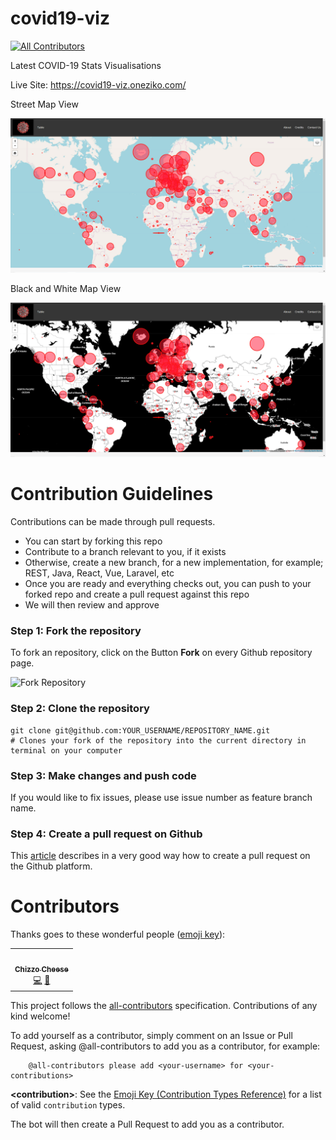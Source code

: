 # covid19-viz
<!-- ALL-CONTRIBUTORS-BADGE:START - Do not remove or modify this section -->
[![All Contributors](https://img.shields.io/badge/all_contributors-1-orange.svg?style=flat-square)](#contributors-)
<!-- ALL-CONTRIBUTORS-BADGE:END -->
Latest COVID-19 Stats Visualisations

 Live Site: https://covid19-viz.oneziko.com/

Street Map View

<img src="./readme_assets/streetmap-viz.jpg" alt="Covid-19 Viz Street Map View" title="Covid-19 Viz Street Map View" width="800">

Black and White Map View

<img src="./readme_assets/black-and-white-viz.jpg" alt="Covid-19 Viz Black and White Map View" title="Covid-19 Viz Black and White Map View" width="800">

# Contribution Guidelines
Contributions can be made through pull requests.
* You can start by forking this repo
* Contribute to a branch relevant to you, if it exists
* Otherwise, create a new branch, for a new implementation, for example; REST, Java, React, Vue, Laravel, etc
* Once you are ready and everything checks out, you can push to your forked repo and create a pull request against this repo
* We will then review and approve

### Step 1: Fork the repository

To fork an repository, click on the Button **Fork** on every Github repository page.

![Fork Repository](http://f.cl.ly/items/1B0e1u3D1M0s393c2z1r/22.10.13_22_39-Bildschirmkopie.jpeg)

### Step 2: Clone the repository

```shell
git clone git@github.com:YOUR_USERNAME/REPOSITORY_NAME.git
# Clones your fork of the repository into the current directory in terminal on your computer
```

### Step 3: Make changes and push code
If you would like to fix issues, please use issue number as feature branch name.

### Step 4: Create a pull request on Github

This [article](https://help.github.com/articles/using-pull-requests) describes in a very good way how to create a pull request on the Github platform.

# Contributors

Thanks goes to these wonderful people ([emoji key](https://allcontributors.org/docs/en/emoji-key)):

<!-- ALL-CONTRIBUTORS-LIST:START - Do not remove or modify this section -->
<!-- prettier-ignore-start -->
<!-- markdownlint-disable -->
<table>
  <tr>
    <td align="center"><a href="http://oneziko.com"><img src="https://avatars0.githubusercontent.com/u/17289498?v=4" width="100px;" alt=""/><br /><sub><b>Chizzo Cheese</b></sub></a><br /><a href="https://github.com/Chizzoz/covid19-viz/commits?author=Chizzoz" title="Code">💻</a> <a href="#design-Chizzoz" title="Design">🎨</a></td>
  </tr>
</table>

<!-- markdownlint-enable -->
<!-- prettier-ignore-end -->
<!-- ALL-CONTRIBUTORS-LIST:END -->

This project follows the [all-contributors](https://github.com/all-contributors/all-contributors) specification. Contributions of any kind welcome!

To add yourself as a contributor, simply comment on an Issue or Pull Request, asking @all-contributors to add you as a contributor, for example:
```
    @all-contributors please add <your-username> for <your-contributions>
```
**\<contribution>**: See the [Emoji Key (Contribution Types Reference)](https://allcontributors.org/docs/en/emoji-key) for a list of valid `contribution` types.

The bot will then create a Pull Request to add you as a contributor.